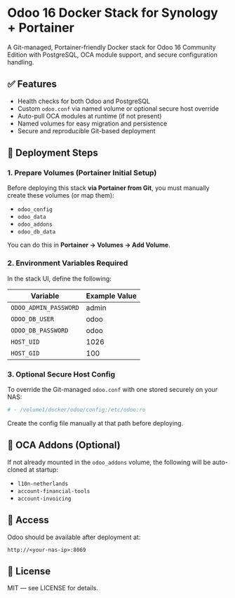 # Odoo 16 Docker Stack for Synology + Portainer

A Git-managed, Portainer-friendly Docker stack for Odoo 16 Community Edition with PostgreSQL, OCA module support, and secure configuration handling.

## ✅ Features

- Health checks for both Odoo and PostgreSQL
- Custom `odoo.conf` via named volume or optional secure host override
- Auto-pull OCA modules at runtime (if not present)
- Named volumes for easy migration and persistence
- Secure and reproducible Git-based deployment

## 🚀 Deployment Steps

### 1. Prepare Volumes (Portainer Initial Setup)

Before deploying this stack **via Portainer from Git**, you must manually create these volumes (or map them):

- `odoo_config`
- `odoo_data`
- `odoo_addons`
- `odoo_db_data`

You can do this in **Portainer → Volumes → Add Volume**.

### 2. Environment Variables Required

In the stack UI, define the following:

| Variable             | Example Value |
|----------------------|---------------|
| `ODOO_ADMIN_PASSWORD` | admin         |
| `ODOO_DB_USER`        | odoo          |
| `ODOO_DB_PASSWORD`    | odoo          |
| `HOST_UID`            | 1026          |
| `HOST_GID`            | 100           |

### 3. Optional Secure Host Config

To override the Git-managed `odoo.conf` with one stored securely on your NAS:

```yaml
# - /volume1/docker/odoo/config:/etc/odoo:ro
```

Create the config file manually at that path before deploying.

## 🧩 OCA Addons (Optional)

If not already mounted in the `odoo_addons` volume, the following will be auto-cloned at startup:

- `l10n-netherlands`
- `account-financial-tools`
- `account-invoicing`

## 📍 Access

Odoo should be available after deployment at:

```
http://<your-nas-ip>:8069
```

## 📄 License

MIT — see LICENSE for details.
